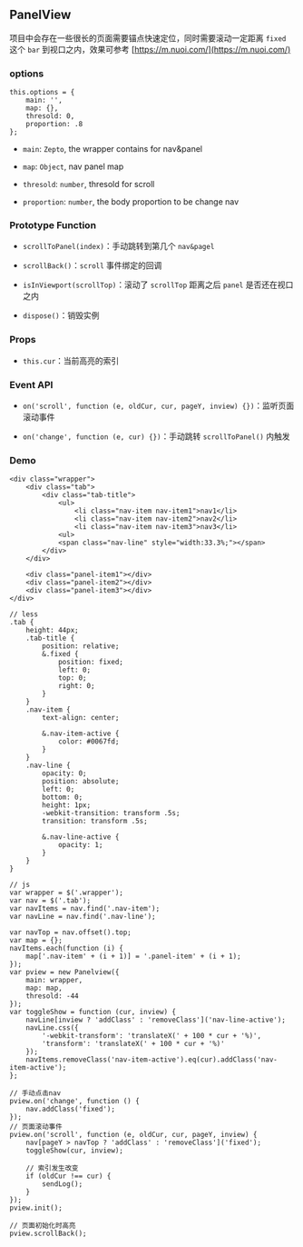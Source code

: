 ## PanelView

项目中会存在一些很长的页面需要锚点快速定位，同时需要滚动一定距离 `fixed` 这个 `bar` 到视口之内，效果可参考 [https://m.nuoi.com/](https://m.nuoi.com/)

### options

    this.options = {
        main: '',
        map: {},
        thresold: 0,
        proportion: .8
    };

- `main`: `Zepto`, the wrapper contains for nav&panel

- `map`: `Object`, nav panel map

- `thresold`: `number`, thresold for scroll

- `proportion`: `number`, the body proportion to be change nav

### Prototype Function

- `scrollToPanel(index)`：手动跳转到第几个 `nav&pagel`

- `scrollBack()`：`scroll` 事件绑定的回调

- `isInViewport(scrollTop)`：滚动了 `scrollTop` 距离之后 `panel` 是否还在视口之内

- `dispose()`：销毁实例

### Props

- `this.cur`：当前高亮的索引

### Event API

- `on('scroll', function (e, oldCur, cur, pageY, inview) {})`：监听页面滚动事件

- `on('change', function (e, cur) {})`：手动跳转 `scrollToPanel()` 内触发

### Demo

    <div class="wrapper">
        <div class="tab">
            <div class="tab-title">
                <ul>
                    <li class="nav-item nav-item1">nav1</li>
                    <li class="nav-item nav-item2">nav2</li>
                    <li class="nav-item nav-item3">nav3</li>
                <ul>
                <span class="nav-line" style="width:33.3%;"></span>
            </div>
        </div>

        <div class="panel-item1"></div>
        <div class="panel-item2"></div>
        <div class="panel-item3"></div>
    </div>

    // less
    .tab {
        height: 44px;
        .tab-title {
            position: relative;
            &.fixed {
                position: fixed;
                left: 0;
                top: 0;
                right: 0;
            }
        }
        .nav-item {
            text-align: center;

            &.nav-item-active {
                color: #0067fd;
            }
        }
        .nav-line {
            opacity: 0;
            position: absolute;
            left: 0;
            bottom: 0;
            height: 1px;
            -webkit-transition: transform .5s;
            transition: transform .5s;

            &.nav-line-active {
                opacity: 1;
            }
        }
    }

    // js
    var wrapper = $('.wrapper');
    var nav = $('.tab');
    var navItems = nav.find('.nav-item');
    var navLine = nav.find('.nav-line');

    var navTop = nav.offset().top;
    var map = {};
    navItems.each(function (i) {
        map['.nav-item' + (i + 1)] = '.panel-item' + (i + 1);
    });
    var pview = new Panelview({
        main: wrapper,
        map: map,
        thresold: -44
    });
    var toggleShow = function (cur, inview) {
        navLine[inview ? 'addClass' : 'removeClass']('nav-line-active');
        navLine.css({
            '-webkit-transform': 'translateX(' + 100 * cur + '%)',
            'transform': 'translateX(' + 100 * cur + '%)'
        });
        navItems.removeClass('nav-item-active').eq(cur).addClass('nav-item-active');
    };

    // 手动点击nav
    pview.on('change', function () {
        nav.addClass('fixed');
    });
    // 页面滚动事件
    pview.on('scroll', function (e, oldCur, cur, pageY, inview) {
        nav[pageY > navTop ? 'addClass' : 'removeClass']('fixed');
        toggleShow(cur, inview);

        // 索引发生改变
        if (oldCur !== cur) {
            sendLog();
        }
    });
    pview.init();

    // 页面初始化时高亮
    pview.scrollBack();

